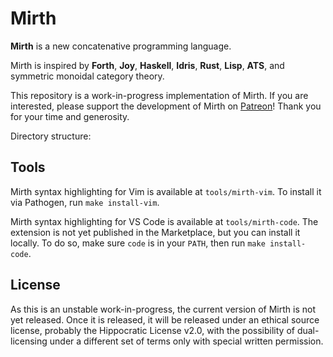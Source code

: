 # Mirth

**Mirth** is a new concatenative programming language.

Mirth is inspired by **Forth**, **Joy**, **Haskell**, **Idris**, **Rust**, **Lisp**, **ATS**, and symmetric monoidal category theory.

This repository is a work-in-progress implementation of Mirth. If you are interested, please support the development of Mirth on [Patreon](https://patreon.com/typeswitch)! Thank you for your time and generosity.

Directory structure:

## Tools

Mirth syntax highlighting for Vim is available at `tools/mirth-vim`. To install it via Pathogen, run `make install-vim`.

Mirth syntax highlighting for VS Code is available at `tools/mirth-code`. The extension is not yet published in the Marketplace, but you can install it locally. To do so, make sure `code` is in your `PATH`, then run `make install-code`.

## License

As this is an unstable work-in-progress, the current version of Mirth is not yet released. Once it is released, it will be released under an ethical source license, probably the Hippocratic License v2.0, with the possibility of dual-licensing under a different set of terms only with special written permission.
